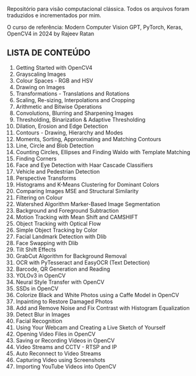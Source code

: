 Repositório para visão computacional clássica. 
Todos os arquivos foram traduzidos e incrementados por mim. 

O curso de referência: Modern Computer Vision GPT, PyTorch, Keras, OpenCV4 in 2024 by Rajeev Ratan

## **LISTA DE CONTEÚDO**


1. Getting Started with OpenCV4
2. Grayscaling Images
3. Colour Spaces - RGB and HSV
4. Drawing on Images
5. Transformations - Translations and Rotations
6. Scaling, Re-sizing, Interpolations and Cropping
7. Arithmetic and Bitwise Operations
8. Convolutions, Blurring and Sharpening Images
9. Thresholding, Binarization & Adaptive Thresholding
10. Dilation, Erosion and Edge Detection
11. Contours - Drawing, Hierarchy and Modes
12. Moments, Sorting, Approximating and Matching Contours
13. Line, Circle and Blob Detection
14. Counting Circles, Ellipses and Finding Waldo with Template Matching
15. Finding Corners
16. Face and Eye Detection with Haar Cascade Classifiers
17. Vehicle and Pedestrian Detection
18. Perspective Transforms
19. Histograms and K-Means Clustering for Dominant Colors
20. Comparing Images MSE and Structural Similarity
21. Filtering on Colour
22. Watershed Algorithm Marker-Based Image Segmentation
23. Background and Foreground Subtraction
24. Motion Tracking with Mean Shift and CAMSHIFT
25. Object Tracking with Optical Flow
26. Simple Object Tracking by Color
27. Facial Landmark Detection with Dlib
28. Face Swapping with Dlib
29. Tilt Shift Effects
30. GrabCut Algorithm for Background Removal
31. OCR with PyTesseract and EasyOCR (Text Detection)
32. Barcode, QR Generation and Reading
33. YOLOv3 in OpenCV
34. Neural Style Transfer with OpenCV
35. SSDs in OpenCV
36. Colorize Black and White Photos using a Caffe Model in OpenCV
37. Inpainting to Restore Damaged Photos
38. Add and Remove Noise and Fix Contrast with Histogram Equalization
39. Detect Blur in Images
40. Facial Recognition
41. Using Your Webcam and Creating a Live Sketch of Yourself
42. Opening Video Files in OpenCV
43. Saving or Recording Videos in OpenCV
44. Video Streams and CCTV - RTSP and IP
45. Auto Reconnect to Video Streams
46. Capturing Video using Screenshots
47. Importing YouTube Videos into OpenCV
